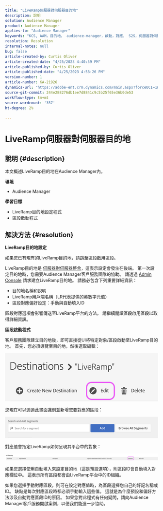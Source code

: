 ```yaml
---
title: "LiveRamp伺服器對伺服器目的地"
description: 說明
solution: Audience Manager
product: Audience Manager
applies-to: "Audience Manager"
keywords: "KCS, AAM，目的地， audience-manager，啟動，對應， S2S，伺服器對伺服器"
resolution: Resolution
internal-notes: null
bug: false
article-created-by: Curtis Oliver
article-created-date: "4/25/2023 4:40:59 PM"
article-published-by: Curtis Oliver
article-published-date: "4/25/2023 4:58:26 PM"
version-number: 1
article-number: KA-21926
dynamics-url: "https://adobe-ent.crm.dynamics.com/main.aspx?forceUCI=1&pagetype=entityrecord&etn=knowledgearticle&id=c89763f1-87e3-ed11-a7c7-6045bd0065b6"
source-git-commit: 244e288276db1ee7d8841c9c5b25f65e36b0de53
workflow-type: tm+mt
source-wordcount: '357'
ht-degree: 2%

---
```


# LiveRamp伺服器對伺服器目的地

## 說明 {#description}


本文概述LiveRamp目的地在Audience Manager內。

<b>環境</b>

- Audience Manager


<b>學習目標</b>

- LiveRamp目的地設定程式
- 區段啟動程式









## 解決方法 {#resolution}


<b>LiveRamp目的地設定</b>

如果您已有現有的LiveRamp目的地，請跳至區段啟用區段。 

LiveRamp目的地是 [伺服器對伺服器整合](https://experienceleague.adobe.com/docs/audience-manager/user-guide/features/destinations/device-based/device-based-destinations-list.html?lang=en)，這表示設定會發生在後端。 第一次設定目的地時，您需要Audience Manager客戶服務團隊的協助。 請透過 [Admin Console](https://adminconsole.adobe.com/) 請求建立LiveRamp目的地。 請務必包含下列重要詳細資訊：

- 目的地名稱和說明
- LiveRamp用戶端名稱（LR代表提供的英數字元值）
- 區段對應偏好設定：手動與自動填入ID


區段對應選項會影響傳送至LiveRamp平台的方法。 請繼續閱讀區段啟用區段以取得詳細資訊。



<b>區段啟動程式</b>

客戶服務團隊建立目的地後，即可直接從UI將特定對象/區段啟動至LiveRamp目的地。 首先，您必須導覽至目的地，然後選取編輯：

![](assets/bd9e9cba-89e3-ed11-a7c7-6045bd0065b6.png)



您現在可以透過此畫面識別並新增您要對應的區段：

![](assets/d96041d3-89e3-ed11-a7c7-6045bd0065b6.png)

對應值會指定LiveRamp如何呈現其平台中的對象： 

![](assets/75158bf1-89e3-ed11-a7c7-6045bd0065b6.png)

如果您選擇使用自動填入來設定目的地（這是預設選項），則區段ID會自動填入對應欄位中。 這表示所有區段都會由LiveRamp平台中的ID組織。

如果您選擇手動對應區段，則可在設定對應值時，為區段選擇您自己的好記名稱或ID。 缺點是每次對應區段時都必須手動輸入這些值。 這就是為什麼預設和偏好方法涉及自動對應區段ID的原因。 如果您對此程式有任何疑問，請向Audience Manager客戶服務開啟案例，以便我們能進一步協助。
